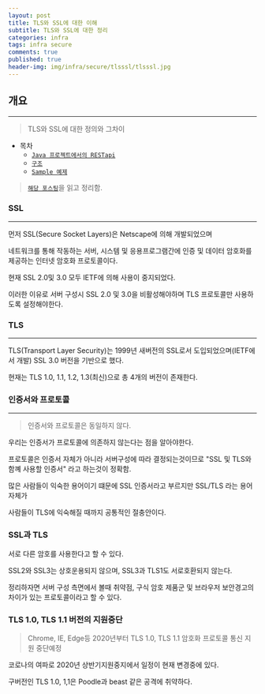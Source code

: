 ```yaml
---
layout: post
title: TLS와 SSL에 대한 이해
subtitle: TLS와 SSL에 대한 정리
categories: infra
tags: infra secure
comments: true
published: true
header-img: img/infra/secure/tlsssl/tlsssl.jpg
---
```


## 개요
---
> TLS와 SSL에 대한 정의와 그차이

-   목차
    - [`Java 프로젝트에서의 RESTapi`](#Java-프로젝트에서의-RESTapi)
    - [`구조`](#구조)
    - [`Sample 예제`](#Sample-예제)

> [`해당 포스팅`](https://smartits.tistory.com/209)을 읽고 정리함.


### SSL
---

먼저 SSL(Secure Socket Layers)은 Netscape에 의해 개발되었으며

네트워크를 통해 작동하는 서버, 시스템 및 응용프로그램간에 인증 및 데이터 암호화를 제공하는 인터넷 암호화 프로토콜이다.

현재 SSL 2.0및 3.0 모두 IETF에 의해 사용이 중지되었다.

이러한 이유로 서버 구성시 SSL 2.0 및 3.0을 비활성해야하며 TLS 프로토콜만 사용하도록 설정해야한다.



### TLS
---

TLS(Transport Layer Security)는 1999년 새버전의 SSL로서 도입되었으며(IETF에서 개발) SSL 3.0 버전을 기반으로 했다.

현재는 TLS 1.0, 1.1, 1.2, 1.3(최신)으로 총 4개의 버전이 존재한다.




### 인증서와 프로토콜
---

> 인증서와 프로토콜은 동일하지 않다.

우리는 인증서가 프로토콜에 의존하지 않는다는 점을 알아야한다.

프로토콜은 인증서 자체가 아니라 서버구성에 따라 결정되는것이므로 "SSL 및 TLS와 함꼐 사용할 인증서" 라고 하는것이 정확함.

많은 사람들이 익숙한 용어이기 떄문에 SSL 인증서라고 부르지만 SSL/TLS 라는 용어 자체가

사람들이 TLS에 익숙해질 때까지 공통적인 절충안이다.


### SSL과 TLS

서로 다른 암호를 사용한다고 할 수 있다.

SSL2와 SSL3는 상호운용되지 않으며, SSL3과 TLS1도 서로호환되지 않는다.

정리하자면 서버 구성 측면에서 볼때 취약점, 구식 암호 제품군 및 브라우저 보안경고의 차이가 있는 프로토콜이라고 할 수 있다.



### TLS 1.0, TLS 1.1 버전의 지원중단

> Chrome, IE, Edge등 2020년부터 TLS 1.0, TLS 1.1 암호화 프로토콜 통신 지원 중단예정

코로나의 여파로 2020년 상반기지원중지에서 일정이 현재 변경중에 있다.

구버전인 TLS 1.0, 1,1은 Poodle과 beast 같은 공격에 취약하다.




